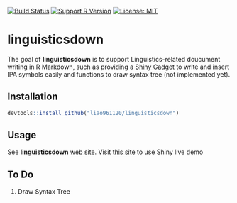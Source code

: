 <!-- README.md is generated from README.Rmd. Please edit that file -->
[![Build Status](https://travis-ci.org/liao961120/linguisticsdown.svg?branch=master)](https://travis-ci.org/liao961120/linguisticsdown) [![Support R Version](https://img.shields.io/badge/R-≥%203.4.0-blue.svg)](https://cran.r-project.org/) [![License: MIT](https://img.shields.io/badge/License-MIT-yellow.svg)](https://opensource.org/licenses/MIT)

linguisticsdown
===============

The goal of **linguisticsdown** is to support Linguistics-related doucument writing in R Markdown, such as providing a [Shiny Gadget](https://shiny.rstudio.com/articles/gadgets.html) to write and insert IPA symbols easily and functions to draw syntax tree (not implemented yet).

Installation
------------

``` r
devtools::install_github("liao961120/linguisticsdown")
```

Usage
-----

See **linguisticsdown** [web site](https://liao961120.github.io/linguisticsdown). Visit [this site](https://liao961120.shinyapps.io/IPA-Easily-Written/) to use Shiny live demo

To Do
-----

1.  Draw Syntax Tree
